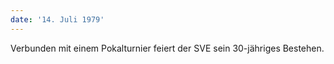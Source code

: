 ```yaml
---
date: '14. Juli 1979'
---
```


Verbunden mit einem Pokalturnier feiert der SVE sein 30-jähriges Bestehen.
